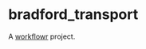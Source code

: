 # bradford_transport

A [workflowr][] project.

[workflowr]: https://github.com/jdblischak/workflowr
